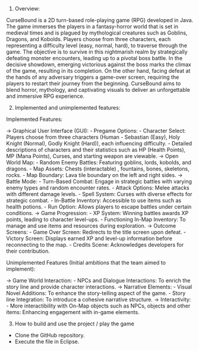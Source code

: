 1. Overview:

CurseBound is a 2D turn-based role-playing game (RPG) developed in Java. The game immerses the players in a fantasy-horror world that is set in medieval times and is plagued by mythological creatures such as Goblins, Dragons, and Kobolds. Players choose from three characters, each representing a difficulty level (easy, normal, hard), to traverse through the game. The objective is to survive in this nightmarish realm by strategically defeating monster encounters, leading up to a pivotal boss battle. In the decisive showdown, emerging victorious against the boss marks the climax of the game, resulting in its completion. On the other hand, facing defeat at the hands of any adversary triggers a game-over screen, requiring the players to restart their journey from the beginning. 
CurseBound aims to blend horror, mythology, and captivating visuals to deliver an unforgettable and immersive RPG experience.


2. Implemented and unimplemented features:

Implemented Features:

-> Graphical User Interface (GUI):
	- Pregame Options:
		- Character Select: Players choose from three characters (Human - Sebastian (Easy), Holy Knight (Normal), Godly Knight (Hard)), each influencing difficulty.
		- Detailed descriptions of characters and their statistics such as HP (Health Points), MP (Mana Points), Curses, and starting weapon are viewable.
-> Open World Map:
	- Random Enemy Battles: Featuring goblins, lords, kobolds, and dragons.
	- Map Assets: Chests (interactable) , fountains, bones, skeletons, rocks.
	- Map Boundary: Lava tile boundary on the left and right sides.
-> Battle Mode:
	- Turn-Based Combat: Engage in strategic battles with varying enemy types and random encounter rates.
	- Attack Options: Melee attacks with different damage levels.
	- Spell System: Curses with diverse effects for strategic combat.
	- In-Battle Inventory: Accessible to use items such as health potions.
	- Run Option: Allows players to escape battles under certain conditions.
-> Game Progression:
	- XP System: Winning battles awards XP points, leading to character level-ups.
	- Functioning In-Map Inventory: To manage and use items and resources during exploration.
-> Outcome Screens:
	- Game Over Screen: Redirects to the title screen upon defeat.
	- Victory Screen: Displays earned XP and level-up information before reconnecting to the map.
	- Credits Scene: Acknowledges developers for their contribution.

Unimplemented Features (Initial ambitions that the team aimed to implement):

-> Game World Interaction:
	- NPCs and Dialogue Interactions: To enrich the story line and provide character interactions.
-> Narrative Elements:
	- Visual Novel Additions: To enhance the story-telling aspect of the game.
	- Story line Integration: To introduce a cohesive narrative structure.
-> Interactivity:
	- More interactibility with On-Map objects such as NPCs, objects and other items: Enhancing engagement with in-game elements.

3. How to build and use the project / play the game

- Clone the GitHub repository.
- Execute the file in Eclipse.


